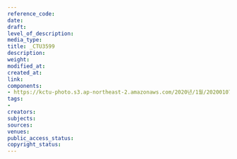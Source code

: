 ```yaml
---
reference_code: 
date: 
draft: 
level_of_description: 
media_type: 
title: _CTU3599
description: 
weight: 
modified_at: 
created_at: 
link: 
components:
- https://kctu-photo.s3.ap-northeast-2.amazonaws.com/2020년/1월/20200107_쌍용차지부+마지막+해고자+46명+사회적+합의에+따른+출근+투쟁/_CTU3599.jpg
tags:
- 
creators: 
subjects: 
sources: 
venues: 
public_access_status: 
copyright_status: 
---
```


